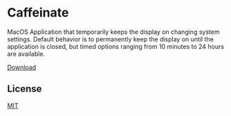 
# Caffeinate

MacOS Application that temporarily keeps the display on changing system settings.    Default behavior is to permanently keep the display on until the application is closed, but timed options ranging from 10 minutes to 24 hours are available.

[Download](https://github.com/HeadbangGang/caffeinate/raw/develop/Caffeinate.dmg)

## License

[MIT](https://choosealicense.com/licenses/mit/)

